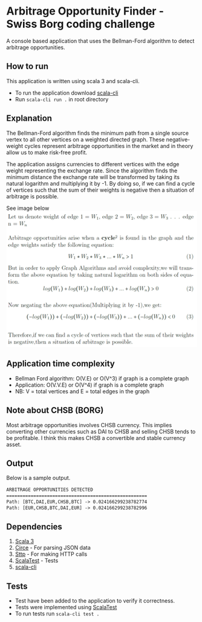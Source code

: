 # Arbitrage Opportunity Finder - Swiss Borg coding challenge 
A console based application that uses the Bellman-Ford algorithm to detect arbitrage opportunities.

## How to run
This application is written using scala 3 and scala-cli. 
* To run the application download [scala-cli](https://scala-cli.virtuslab.org/install)
* Run `scala-cli run .` in root directory

## Explanation

The Bellman-Ford algorithm finds the minimum path from a single source vertex to all other vertices on a weighted
directed graph. These negative-weight cycles represent arbitrage opportunities in the market and in theory allow us to make risk-free profit.

The application assigns currencies to different vertices with the edge weight representing the exchange rate. Since the 
algorithm finds the minimum distance the exchange rate will be transformed by taking its natural logarithm and multiplying it by -1. 
By doing so, if we can find a cycle of vertices such that the sum of their weights is negative then a situation of arbitrage is possible.

See image below
![Arbitrage](./arbitrage.png)

## Application time complexity
* Bellman Ford algorithm: O(V.E) or O(V^3) if graph is a complete graph
* Application: O(V.V.E) or O(V^4) if graph is a complete graph
* NB: V = total vertices and E = total edges in the graph

## Note about CHSB (BORG)
Most arbitrage opportunities involves CHSB currency. This implies converting other currencies such as DAI to CHSB and selling CHSB tends to be profitable. 
I think this makes CHSB a convertible and stable currency asset.

## Output
Below is a sample output. </br>

```
ARBITRAGE OPPORTUNITIES DETECTED
====================================================
Path: [BTC,DAI,EUR,CHSB,BTC] -> 0.024166299238782774
Path: [EUR,CHSB,BTC,DAI,EUR] -> 0.024166299238782996
```

## Dependencies
1. [Scala 3](https://www.scala-lang.org/)
2. [Circe](https://circe.github.io/circe/) - For parsing JSON data
3. [Sttp](https://sttp.softwaremill.com/en/stable/index.html) - For making HTTP calls
4. [ScalaTest](https://www.scalatest.org/) - Tests
5. [scala-cli](https://scala-cli.virtuslab.org/install)

## Tests
* Test have been added to the application to verify it correctness.
* Tests were implemented using [ScalaTest](https://www.scalatest.org/)
* To run tests run `scala-cli test .`
